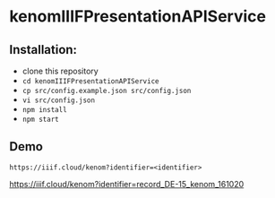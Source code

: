 # kenomIIIFPresentationAPIService

## Installation:
* clone this repository
* `cd kenomIIIFPresentationAPIService`
* `cp src/config.example.json src/config.json`
* `vi src/config.json`
* `npm install`
* `npm start`

## Demo

`https://iiif.cloud/kenom?identifier=<identifier>`

https://iiif.cloud/kenom?identifier=record_DE-15_kenom_161020

